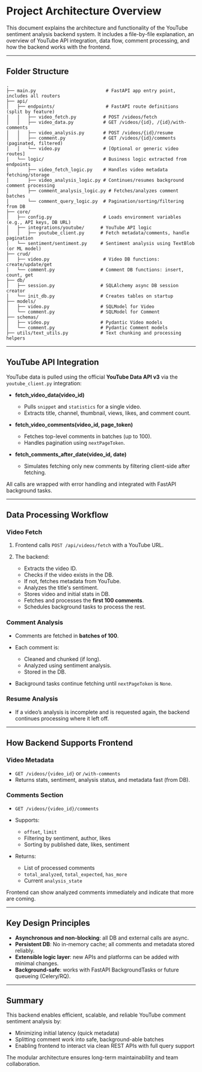 # Project Architecture Overview

This document explains the architecture and functionality of the YouTube sentiment analysis backend system. It includes a file-by-file explanation, an overview of YouTube API integration, data flow, comment processing, and how the backend works with the frontend.

---

## Folder Structure

```
.
├── main.py                          # FastAPI app entry point, includes all routers
├── api/
│   ├── endpoints/                   # FastAPI route definitions (split by feature)
│   │   ├── video_fetch.py          # POST /videos/fetch
│   │   ├── video_data.py           # GET /videos/{id}, /{id}/with-comments
│   │   ├── video_analysis.py       # POST /videos/{id}/resume
│   │   ├── comment.py              # GET /videos/{id}/comments (paginated, filtered)
│   │   └── video.py                # [Optional or generic video routes]
│   └── logic/                      # Business logic extracted from endpoints
│       ├── video_fetch_logic.py    # Handles video metadata fetching/storage
│       ├── video_analysis_logic.py # Continues/resumes background comment processing
│       ├── comment_analysis_logic.py # Fetches/analyzes comment batches
│       └── comment_query_logic.py  # Pagination/sorting/filtering from DB
├── core/
│   ├── config.py                   # Loads environment variables (e.g., API keys, DB URL)
│   ├── integrations/youtube/      # YouTube API logic
│   │   ├── youtube_client.py      # Fetch metadata/comments, handle pagination
│   └── sentiment/sentiment.py     # Sentiment analysis using TextBlob (or ML model)
├── crud/
│   ├── video.py                    # Video DB functions: create/update/get
│   └── comment.py                 # Comment DB functions: insert, count, get
├── db/
│   ├── session.py                 # SQLAlchemy async DB session creator
│   └── init_db.py                 # Creates tables on startup
├── models/
│   ├── video.py                   # SQLModel for Video
│   └── comment.py                 # SQLModel for Comment
├── schemas/
│   ├── video.py                   # Pydantic Video models
│   └── comment.py                 # Pydantic Comment models
├── utils/text_utils.py            # Text chunking and processing helpers
```

---

## YouTube API Integration

YouTube data is pulled using the official **YouTube Data API v3** via the `youtube_client.py` integration:

- **fetch_video_data(video_id)**

  - Pulls `snippet` and `statistics` for a single video.
  - Extracts title, channel, thumbnail, views, likes, and comment count.

- **fetch_video_comments(video_id, page_token)**

  - Fetches top-level comments in batches (up to 100).
  - Handles pagination using `nextPageToken`.

- **fetch_comments_after_date(video_id, date)**

  - Simulates fetching only new comments by filtering client-side after fetching.

All calls are wrapped with error handling and integrated with FastAPI background tasks.

---

## Data Processing Workflow

### Video Fetch

1. Frontend calls `POST /api/videos/fetch` with a YouTube URL.
2. The backend:

   - Extracts the video ID.
   - Checks if the video exists in the DB.
   - If not, fetches metadata from YouTube.
   - Analyzes the title's sentiment.
   - Stores video and initial stats in DB.
   - Fetches and processes the **first 100 comments**.
   - Schedules background tasks to process the rest.

### Comment Analysis

- Comments are fetched in **batches of 100**.
- Each comment is:

  - Cleaned and chunked (if long).
  - Analyzed using sentiment analysis.
  - Stored in the DB.

- Background tasks continue fetching until `nextPageToken` is `None`.

### Resume Analysis

- If a video’s analysis is incomplete and is requested again, the backend continues processing where it left off.

---

## How Backend Supports Frontend

### Video Metadata

- `GET /videos/{video_id}` or `/with-comments`
- Returns stats, sentiment, analysis status, and metadata fast (from DB).

### Comments Section

- `GET /videos/{video_id}/comments`
- Supports:

  - `offset`, `limit`
  - Filtering by sentiment, author, likes
  - Sorting by published date, likes, sentiment

- Returns:

  - List of processed comments
  - `total_analyzed`, `total_expected`, `has_more`
  - Current `analysis_state`

Frontend can show analyzed comments immediately and indicate that more are coming.

---

## Key Design Principles

- **Asynchronous and non-blocking**: all DB and external calls are async.
- **Persistent DB**: No in-memory cache; all comments and metadata stored reliably.
- **Extensible logic layer**: new APIs and platforms can be added with minimal changes.
- **Background-safe**: works with FastAPI BackgroundTasks or future queueing (Celery/RQ).

---

## Summary

This backend enables efficient, scalable, and reliable YouTube comment sentiment analysis by:

- Minimizing initial latency (quick metadata)
- Splitting comment work into safe, background-able batches
- Enabling frontend to interact via clean REST APIs with full query support

The modular architecture ensures long-term maintainability and team collaboration.
